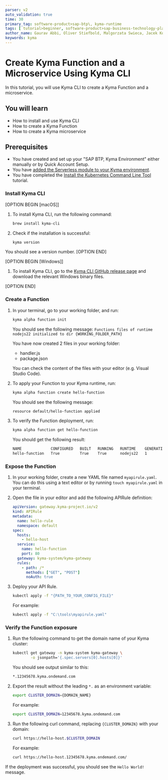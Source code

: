 ```yaml
---
parser: v2
auto_validation: true
time: 30
primary_tag: software-product>sap-btp\, kyma-runtime
tags: [ tutorial>beginner, software-product>sap-business-technology-platform]
author_name: Gaurav Abbi, Oliver Stiefbold, Malgorzata Swieca, Jacek Konopelski
keywords: kyma
---
```


# Create Kyma Function and a Microservice Using Kyma CLI

<!-- description -->In this tutorial, you will use Kyma CLI to create a Kyma Function and a microservice. 

## You will learn

  - How to install and use Kyma CLI
  - How to create a Kyma Function
  - How to create a Kyma microservice

## Prerequisites

- You have created and set up your "SAP BTP, Kyma Environment" either manually or by Quick Account Setup.
- You have [added the Serverless module to your Kyma environment](https://help.sap.com/docs/btp/sap-business-technology-platform/enable-and-disable-kyma-module?locale=en-US).
- You have completed the [Install the Kubernetes Command Line Tool](https://developers.sap.com/tutorials/cp-kyma-download-cli.html) tutorial.

### Install Kyma CLI

[OPTION BEGIN [macOS]]
1. To install Kyma CLI, run the following command:

    ```bash
    brew install kyma-cli
    ```
2. Check if the installation is successful:

    ```bash
    kyma version
    ```
You should see a version number.
[OPTION END]

[OPTION BEGIN [Windows]]

1. To install Kyma CLI, go to the [Kyma CLI GitHub release page](https://github.com/kyma-project/cli/releases/tag/3.0.0) and download the relevant Windows binary files.

[OPTION END]

### Create a Function

1. In your terminal, go to your working folder, and run:

    ```bash
    kyma alpha function init
    ```

    You should see the following message:
    `Functions files of runtime nodejs22 initialized to dir {WORKING_FOLDER_PATH}`

    You have now created 2 files in your working folder:

    - handler.js
    - package.json

    You can check the content of the files with your editor (e.g. Visual Studio Code).

2. To apply your Function to your Kyma runtime, run:

    ```bash
    kyma alpha function create hello-function
    ```
   
    You should see the following message: 

    ```bash
    resource default/hello-function applied
    ```
  
3. To verify the Function deployment, run:

    ```bash
    kyma alpha function get hello-function
    ```
   
    You should get the following result:

    ```bash
    NAME             CONFIGURED   BUILT   RUNNING   RUNTIME    GENERATION
    hello-function   True         True    True      nodejs22   1
    ```
   
### Expose the Function   

1. In your working folder, create a new YAML file named `myapirule.yaml`. You can do this using a text editor or by running `touch myapirule.yaml` in your terminal.
   
2. Open the file in your editor and add the following APIRule definition:

    ```yaml
    apiVersion: gateway.kyma-project.io/v2
    kind: APIRule
    metadata:
      name: hello-rule
      namespace: default
    spec:
      hosts:
        - hello-host
      service:
        name: hello-function
        port: 80
      gateway: kyma-system/kyma-gateway
      rules:
        - path: /*
          methods: ["GET", "POST"]
          noAuth: true
    ```

3. Deploy your API Rule. 
   
    ```bash
    kubectl apply -f "{PATH_TO_YOUR_CONFIG_FILE}"
    ```

    For example:   

    ```bash
    kubectl apply -f "C:\tools\myapirule.yaml"
    ```
   
### Verify the Function exposure

1. Run the following command to get the domain name of your Kyma cluster:

    ```bash
    kubectl get gateway -n kyma-system kyma-gateway \
            -o jsonpath='{.spec.servers[0].hosts[0]}'
    ```

    You should see output similar to this:
    
    ```bash
    *.12345678.kyma.ondemand.com
    ```

2. Export the result without the leading `*.` as an environment variable:

    ```bash
    export CLUSTER_DOMAIN={DOMAIN_NAME}
    ```

    For example:

    ```bash
    export CLUSTER_DOMAIN=12345678.kyma.ondemand.com
    ```


3. Run the following curl command, replacing `{CLUSTER_DOMAIN}` with your domain: 

    ```bash
    curl https://hello-host.$CLUSTER_DOMAIN
    ```

    For example:

    ```bash 
    curl https://hello-host.12345678.kyma.ondemand.com/
    ```

If the deployment was successful, you should see the `Hello World!` message.
